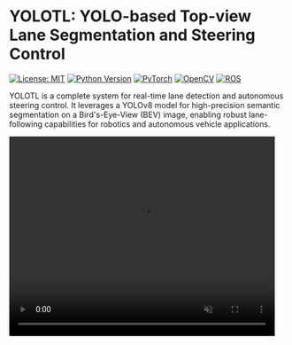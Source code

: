 # YOLOTL: YOLO-based Top-view Lane Segmentation and Steering Control

[![License: MIT](https://img.shields.io/badge/License-MIT-yellow.svg)](https://opensource.org/licenses/MIT)
[![Python Version](https://img.shields.io/badge/python-3.8+-blue.svg)](https://www.python.org/downloads/)
[![PyTorch](https://img.shields.io/badge/PyTorch-%23EE4C2C.svg?style=for-the-badge&logo=PyTorch&logoColor=white)](https://pytorch.org/)
[![OpenCV](https://img.shields.io/badge/OpenCV-%235C3EE8.svg?style=for-the-badge&logo=OpenCV&logoColor=white)](https://opencv.org/)
[![ROS](https://img.shields.io/badge/ROS-%2322314E.svg?style=for-the-badge&logo=ROS&logoColor=white)](http://www.ros.org/)

YOLOTL is a complete system for real-time lane detection and autonomous steering control. It leverages a YOLOv8 model for high-precision semantic segmentation on a Bird's-Eye-View (BEV) image, enabling robust lane-following capabilities for robotics and autonomous vehicle applications.

<td align="center">
    <video src="https://github.com/Highsky7/YOLOTL/assets/103352131/e5125a73-5634-4284-8819-6358232a7695" width="480" height="360" autoplay loop muted playsinline>
</td>
<td align="center">
    <video src="https://github.com/Highsky7/YOLOTL/assets/103352131/e5125a73-5634-4284-8819-6358232a7695" width="480" height="360" autoplay loop muted playsinline>
</td>

## 📋 Table of Contents

*   [Getting Started](#-getting-started)
*   [Usage](#-usage)
*   [Training](#-training)
*   [Model Zoo](#-model-zoo)
*   [Dataset](#-dataset)
*   [Features](#-features)
*   [How It Works](#-how-it-works)
*   [Citation](#-citation)
*   [License](#-license)

## 🚀 Getting Started

### Prerequisites

-   Python 3.8+
-   PyTorch
-   OpenCV
-   NumPy
-   Ultralytics YOLOv8
-   ROS (for the ROS-integrated version)
    -   `rospy`, `cv_bridge`, `sensor_msgs`, `std_msgs`, etc.

### Installation

1.  **Clone the repository:**
    ```bash
    git clone https://github.com/your-username/YOLOTL.git
    cd YOLOTL
    ```

2.  **Install Python dependencies:**
    ```bash
    pip install torch torchvision torchaudio
    pip install opencv-python numpy ultralytics
    ```

3.  **(For ROS users) Build the Catkin workspace:**
    ```bash
    cd /path/to/your/catkin_ws
    catkin_make
    source devel/setup.bash
    ```

## Usage

You can run the project in two modes: with ROS for live integration or as a standalone script on a video file.

### 1. Live Demo with ROS

This mode is for controlling a real robot or vehicle equipped with a camera and ROS.

1.  **Launch your camera node:**
    ```bash
    # Example:
    roslaunch your_camera_package your_camera.launch
    ```

2.  **Run the lane follower node:**
    ```bash
    rosrun camera_lane_segmentation demo_with_ros.py --weights /path/to/your/weights.pt --param-file /path/to/your/bev_params.npz
    ```
    The node subscribes to `/usb_cam/image_raw` and publishes the steering angle to `/auto_steer_angle_lane`.

### 2. Standalone Demo on a Video File

This mode is for testing the algorithm on a pre-recorded video.

```bash
python src/camera_lane_segmentation/scripts/demo.py --weights /path/to/your/weights.pt --source /path/to/your/video.mp4 --param-file /path/to/your/bev_params.npz
```

**Arguments:**
-   `--weights`: Path to the pre-trained YOLO model weights (`.pt` file).
-   `--source`: Path to the input video file or a camera index (e.g., `0` for webcam).
-   `--param-file`: Path to the BEV transformation parameters (`.npz` file). You can generate your own using the calibration scripts in `src/camera_lane_segmentation/scripts/utils`.

## 🏋️ Training

The pre-trained model was trained using the Ultralytics YOLOv8 framework. You can retrain the model or fine-tune it on your own data.

1.  **Download the Dataset:** Get the `Topview_Lane` dataset from the [Model Zoo](#-model-zoo) section below.
2.  **Prepare your dataset YAML:** Create a `.yaml` file that points to your training and validation data, like the one included in the dataset.
3.  **Start Training:** Use the `ultralytics` CLI to train a new segmentation model.

    ```bash
    # Example training command
    yolo segment train data=Topview_Lane/data.yaml model=yolov8n-seg.pt epochs=100 imgsz=640
    ```
    For more details, refer to the official [YOLOv8 documentation](https://docs.ultralytics.com/).

## 📦 Model Zoo

The pre-trained model is available on Hugging Face:

| Resource | Download Link |
| :---: | :---: |
| **YOLOTL Model** | [Hugging Face](https://huggingface.co/Highsky7/YOLOTL) |

## 💾 Dataset

The dataset used for training is available on Hugging Face:

| Resource | Download Link |
| :---: | :---: |
| **Topview_Lane Dataset** | [Hugging Face](https://huggingface.co/datasets/Highsky7/Topview_Lane) |

## ✨ Features

-   **High-Precision Lane Segmentation:** Utilizes a YOLOv8 model fine-tuned for segmenting lane markings from a Bird's-Eye-View (BEV) perspective, ensuring high accuracy.
-   **Robust Steering Control:** Implements the Pure Pursuit algorithm to calculate the precise steering angle required to follow the detected lane center.
-   **Intelligent Lane Tracking:** Remembers the position of left and right lanes across frames. This provides stability through temporary occlusions (e.g., when one lane line disappears) and enables reliable differentiation between the two lanes.
-   **Adaptive Control:** Features a dynamic lookahead distance in the Pure Pursuit controller. The lookahead distance automatically adjusts based on the vehicle's speed (throttle), improving stability and smoothness across different velocities.
-   **Flexible Integration:** Offers both a seamless ROS integration for robotics projects and a standalone demo script that can run on any video file for quick testing and development.
-   **Easy Calibration:** Includes helper scripts for generating the BEV transformation parameters from a source image, making it easy to adapt to different camera setups.

## 🔧 How It Works

The system follows a modular pipeline to process images and generate steering commands:

1.  **Camera Input:** Receives a raw image stream from a camera (via ROS) or a video file.
2.  **BEV Transformation:** Warps the input image into a top-down Bird's-Eye-View (BEV) perspective using pre-calibrated parameters.
3.  **YOLOv8 Segmentation:** The BEV image is fed into the trained YOLOv8 model, which outputs a binary mask of the detected lane lines.
4.  **Lane Filtering & Tracking:** The output mask is cleaned using morphological operations. The system then identifies and tracks the left and right lane lines, smoothing the results over time for stability.
5.  **Center Path Calculation:** A central path is computed based on the final positions of the left and right lanes.
6.  **Pure Pursuit Control:** The Pure Pursuit algorithm calculates the optimal steering angle to guide the vehicle along the generated center path.
7.  **Output:** The final steering angle is published to a ROS topic or displayed in the demo window.

## ©️ Citation

This project uses the YOLOv8 model from Ultralytics. If you use this project in your research, please consider citing the original YOLOv8 paper.

## 📄 License

This project is licensed under the MIT License. See the [LICENSE](LICENSE) file for details.
